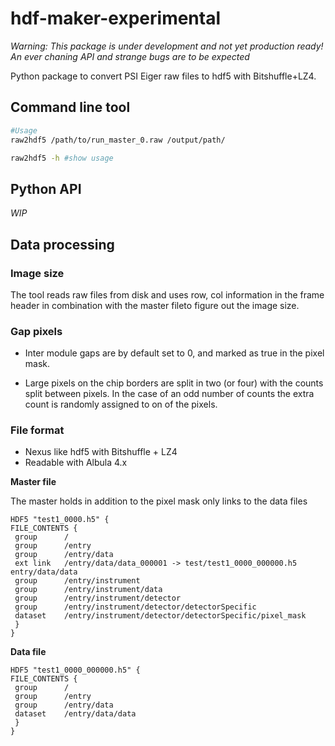 # hdf-maker-experimental

*Warning: This package is under development and not yet production ready! An ever chaning API and strange bugs are to be expected* 

Python package to convert PSI Eiger raw files to hdf5 with Bitshuffle+LZ4. 


## Command line tool

```bash
#Usage
raw2hdf5 /path/to/run_master_0.raw /output/path/

raw2hdf5 -h #show usage

```

## Python API

*WIP*

## Data processing


### Image size

The tool reads raw files from disk and uses row, col information in the frame header in combination with the master fileto figure out the image size.  

### Gap pixels

* Inter module gaps are by default set to 0, and marked as true in the pixel mask. 

* Large pixels on the chip borders are split in two (or four) with the counts split between pixels. In the case of an odd number of counts the extra count is randomly assigned to on of the pixels. 

### File format

* Nexus like hdf5 with Bitshuffle + LZ4
* Readable with Albula 4.x

**Master file**

The master holds in addition to the pixel mask only links to the data files 

```
HDF5 "test1_0000.h5" {
FILE_CONTENTS {
 group      /
 group      /entry
 group      /entry/data
 ext link   /entry/data/data_000001 -> test/test1_0000_000000.h5 entry/data/data
 group      /entry/instrument
 group      /entry/instrument/data
 group      /entry/instrument/detector
 group      /entry/instrument/detector/detectorSpecific
 dataset    /entry/instrument/detector/detectorSpecific/pixel_mask
 }
}
```

**Data file**

```
HDF5 "test1_0000_000000.h5" {
FILE_CONTENTS {
 group      /
 group      /entry
 group      /entry/data
 dataset    /entry/data/data
 }
}

```

